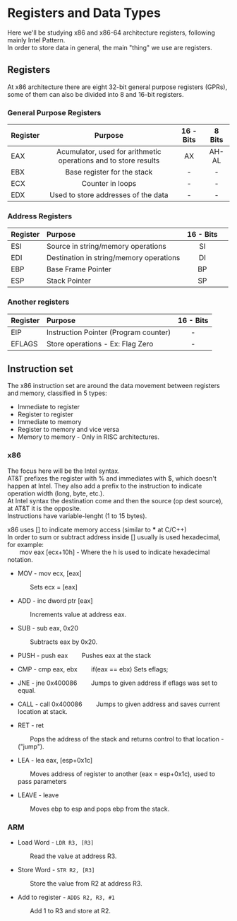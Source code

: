 # Registers and Data Types

Here we'll be studying x86 and x86-64 architecture registers, following mainly Intel Pattern.  
In order to store data in general, the main "thing" we use are registers.

## Registers

At x86 architecture there are eight 32-bit general purpose registers \(GPRs\), some of them can also be divided into 8 and 16-bit registers.

### General Purpose Registers

| Register | Purpose | 16 - Bits | 8 Bits |
| :--- | :---: | :---: | :---: |
| EAX | Acumulator, used for arithmetic operations and to store results | AX | AH-AL |
| EBX | Base register for the stack | - | - |
| ECX | Counter in loops | - | - |
| EDX | Used to store addresses of the data | - | - |

### Address Registers

| Register | Purpose | 16 - Bits |  |
| :--- | :--- | :---: | :--- |
| ESI | Source in string/memory operations | SI |  |
| EDI | Destination in string/memory operations | DI |  |
| EBP | Base Frame Pointer | BP |  |
| ESP | Stack Pointer | SP |  |

### Another registers

| Register | Purpose | 16 - Bits |
| :--- | :--- | :---: |
| EIP | Instruction Pointer \(Program counter\) | - |
| EFLAGS | Store operations - Ex: Flag Zero | - |

## Instruction set

The x86 instruction set are around the data movement between registers and memory, classified in 5 types:

* Immediate to register  
* Register to register  
* Immediate to memory  
* Register to memory and vice versa  
* Memory to memory - Only in RISC architectures.  

### x86

The focus here will be the Intel syntax.  
AT&T prefixes the register with % and immediates with $, which doesn't happen at Intel. They also add a prefix to the instruction to indicate operation width \(long, byte, etc.\).  
At Intel syntax the destination come and then the source \(op dest source\), at AT&T it is the opposite.  
Instructions have variable-lenght \(1 to 15 bytes\).

x86 uses \[\] to indicate memory access \(similar to **\*** at C/C++\)  
In order to sum or subtract address inside \[\] usually is used hexadecimal, for example:  
       mov eax \[ecx+10h\] - Where the h is used to indicate hexadecimal notation.

* MOV - mov ecx, \[eax\]    


         Sets ecx = \[eax\]  

* ADD - inc dword ptr \[eax\]   
 

         Increments value at address eax.  

* SUB - sub eax, 0x20   


         Subtracts eax by 0x20.

* PUSH - push eax          Pushes eax at the stack
* CMP - cmp eax, ebx          if\(eax == ebx\) Sets eflags;
* JNE - jne 0x400086          Jumps to given address if eflags was set to equal.
* CALL - call 0x400086          Jumps to given address and saves current location at stack.
* RET - ret   


         Pops the address of the stack and returns control to that location - \("jump"\).

* LEA - lea eax, \[esp+0x1c\]   


         Moves address of register to another \(eax = esp+0x1c\), used to pass parameters

* LEAVE - leave   


         Moves ebp to esp and pops ebp from the stack.

### ARM

* Load Word - `LDR R3, [R3]`   


         Read the value at address R3.  

* Store Word - `STR R2, [R3]`    


         Store the value from R2 at address R3.  

* Add to register - `ADDS R2, R3, #1`

         Add 1 to R3 and store at R2.  

